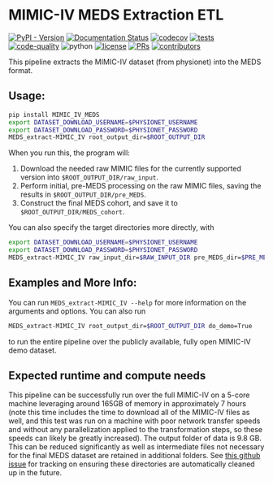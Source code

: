 # MIMIC-IV MEDS Extraction ETL

[![PyPI - Version](https://img.shields.io/pypi/v/MIMIC-IV-MEDS)](https://pypi.org/project/MIMIC-IV-MEDS/)
[![Documentation Status](https://readthedocs.org/projects/meds-transforms/badge/?version=latest)](https://meds-transforms.readthedocs.io/en/latest/?badge=latest)
[![codecov](https://codecov.io/gh/Medical-Event-Data-Standard/MIMIC_IV_MEDS/graph/badge.svg?token=E7H6HKZV3O)](https://codecov.io/gh/Medical-Event-Data-Standard/MIMIC_IV_MEDS)
[![tests](https://github.com/Medical-Event-Data-Standard/MIMIC_IV_MEDS/actions/workflows/tests.yaml/badge.svg)](https://github.com/Medical-Event-Data-Standard/MIMIC_IV_MEDS/actions/workflows/tests.yml)
[![code-quality](https://github.com/Medical-Event-Data-Standard/MIMIC_IV_MEDS/actions/workflows/code-quality-main.yaml/badge.svg)](https://github.com/Medical-Event-Data-Standard/MIMIC_IV_MEDS/actions/workflows/code-quality-main.yaml)
![python](https://img.shields.io/badge/-Python_3.11-blue?logo=python&logoColor=white)
[![license](https://img.shields.io/badge/License-MIT-green.svg?labelColor=gray)](https://github.com/Medical-Event-Data-Standard/MIMIC_IV_MEDS#license)
[![PRs](https://img.shields.io/badge/PRs-welcome-brightgreen.svg)](https://github.com/Medical-Event-Data-Standard/MIMIC_IV_MEDS/pulls)
[![contributors](https://img.shields.io/github/contributors/Medical-Event-Data-Standard/MIMIC_IV_MEDS.svg)](https://github.com/Medical-Event-Data-Standard/MIMIC_IV_MEDS/graphs/contributors)

This pipeline extracts the MIMIC-IV dataset (from physionet) into the MEDS format.

## Usage:

```bash
pip install MIMIC_IV_MEDS
export DATASET_DOWNLOAD_USERNAME=$PHYSIONET_USERNAME
export DATASET_DOWNLOAD_PASSWORD=$PHYSIONET_PASSWORD
MEDS_extract-MIMIC_IV root_output_dir=$ROOT_OUTPUT_DIR
```

When you run this, the program will:

1. Download the needed raw MIMIC files for the currently supported version into
    `$ROOT_OUTPUT_DIR/raw_input`.
2. Perform initial, pre-MEDS processing on the raw MIMIC files, saving the results in
    `$ROOT_OUTPUT_DIR/pre_MEDS`.
3. Construct the final MEDS cohort, and save it to `$ROOT_OUTPUT_DIR/MEDS_cohort`.

You can also specify the target directories more directly, with

```bash
export DATASET_DOWNLOAD_USERNAME=$PHYSIONET_USERNAME
export DATASET_DOWNLOAD_PASSWORD=$PHYSIONET_PASSWORD
MEDS_extract-MIMIC_IV raw_input_dir=$RAW_INPUT_DIR pre_MEDS_dir=$PRE_MEDS_DIR MEDS_cohort_dir=$MEDS_COHORT_DIR
```

## Examples and More Info:

You can run `MEDS_extract-MIMIC_IV --help` for more information on the arguments and options. You can also run

```bash
MEDS_extract-MIMIC_IV root_output_dir=$ROOT_OUTPUT_DIR do_demo=True
```

to run the entire pipeline over the publicly available, fully open MIMIC-IV demo dataset.

## Expected runtime and compute needs

This pipeline can be successfully run over the full MIMIC-IV on a 5-core machine leveraging around 165GB of
memory in approximately 7 hours (note this time includes the time to download all of the MIMIC-IV files as
well, and this test was run on a machine with poor network transfer speeds and without any parallelization
applied to the transformation steps, so these speeds can likely be greatly increased). The output folder of
data is 9.8 GB. This can be reduced significantly as well as intermediate files not necessary for the final
MEDS dataset are retained in additional folders. See
[this github issue](https://github.com/Medical-Event-Data-Standard/MEDS_transforms/issues/235) for tracking on ensuring these
directories are automatically cleaned up in the future.
